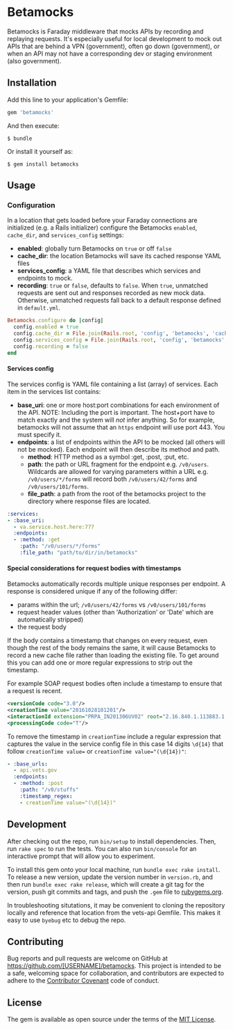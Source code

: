 # Betamocks

Betamocks is Faraday middleware that mocks APIs by recording and replaying requests.
It's especially useful for local development to mock out APIs that are behind a VPN (government),
often go down (government), or when an API may not have a corresponding dev or staging environment (also government).

## Installation

Add this line to your application's Gemfile:

```ruby
gem 'betamocks'
```

And then execute:

    $ bundle

Or install it yourself as:

    $ gem install betamocks

## Usage

### Configuration

In a location that gets loaded before your Faraday connections are initialized (e.g. a Rails initializer)
configure the Betamocks `enabled`, `cache_dir`, and `services_config` settings:

- __enabled__: globally turn Betamocks on `true` or off `false`
- __cache_dir__: the location Betamocks will save its cached response YAML files
- __services_config__: a YAML file that describes which services and endpoints to mock.
- __recording__: `true` or `false`, defaults to `false`.  When `true`, unmatched requests are sent out and responses recorded as new mock data.  Otherwise, unmatched requests fall back to a default response defined in `default.yml`.

``` ruby
Betamocks.configure do |config|
  config.enabled = true
  config.cache_dir = File.join(Rails.root, 'config', 'betamocks', 'cache')
  config.services_config = File.join(Rails.root, 'config', 'betamocks', 'betamocks.yml')
  config.recording = false
end
```

#### Services config
The services config is YAML file containing a list (array) of services.
Each item in the services list contains:
- __base_uri__: one or more host:port combinations for each environment of the API. NOTE: Including the port is important. The host+port have to match exactly and the system will _not_ infer anything. So for example, betamocks will not assume that an `https` endpoint will use port 443. You must specify it. 
- __endpoints__: a list of endpoints within the API to be mocked (all others will not be mocked).
Each endpoint will then describe its method and path.
  - __method__: HTTP method as a symbol :get, :post, :put, etc.
  - __path__: the path or URL fragment for the endpoint e.g. `/v0/users`.
  Wildcards are allowed for varying parameters within a URL e.g. `/v0/users/*/forms`
  will record both `/v0/users/42/forms` and `/v0/users/101/forms`.
  - __file_path__: a path from the root of the betamocks project to the directory where response files are located. 

```yaml
:services:
- :base_uri:
  - va.service.host.here:777
  :endpoints:
  - :method: :get
    :path: "/v0/users/*/forms"
    :file_path: "path/to/dir/in/betamocks"
```

#### Special considerations for request bodies with timestamps
Betamocks automatically records multiple unique responses per endpoint.
A response is considered unique if any of the following differ:
- params within the url; `/v0/users/42/forms` vs `/v0/users/101/forms`
- request header values (other than 'Authorization' or 'Date' which are automatically stripped)
- the request body

If the body contains a timestamp that changes on every request,
even though the rest of the body remains the same, it will cause Betamocks to record
a new cache file rather than loading the existing file. To get around this you can
add one or more regular expressions to strip out the timestamp.

For example SOAP request bodies often include a timestamp to ensure that a request is recent.

```xml
<versionCode code="3.0"/>
<creationTime value="20161028101201"/>
<interactionId extension="PRPA_IN201306UV02" root="2.16.840.1.113883.1.6"/>
<processingCode code="T"/>
```

To remove the timestamp in `creationTime` include a regular expression that captures the value in the service config file
in this case 14 digits `\d{14}` that follow `creationTime value=` or `creationTime value="(\d{14})"`:
```yaml
- :base_urls:
  - api.vets.gov
  :endpoints:
  - :method: :post
    :path: "/v0/stuffs"
    :timestamp_regex:
    - creationTime value="(\d{14})"
```

## Development

After checking out the repo, run `bin/setup` to install dependencies. Then, run `rake spec` to run the tests. You can also run `bin/console` for an interactive prompt that will allow you to experiment.

To install this gem onto your local machine, run `bundle exec rake install`. To release a new version, update the version number in `version.rb`, and then run `bundle exec rake release`, which will create a git tag for the version, push git commits and tags, and push the `.gem` file to [rubygems.org](https://rubygems.org).

In troubleshooting situtations, it may be convenient to cloning the repository locally and reference that location from the vets-api Gemfile. This makes it easy to use `byebug` etc to debug the repo.

## Contributing

Bug reports and pull requests are welcome on GitHub at https://github.com/[USERNAME]/betamocks. This project is intended to be a safe, welcoming space for collaboration, and contributors are expected to adhere to the [Contributor Covenant](http://contributor-covenant.org) code of conduct.


## License

The gem is available as open source under the terms of the [MIT License](http://opensource.org/licenses/MIT).

